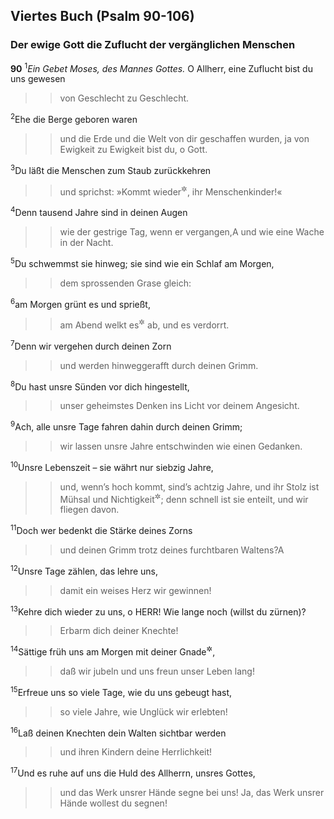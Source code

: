 ## Viertes Buch (Psalm 90-106)

### Der ewige Gott die Zuflucht der vergänglichen Menschen

__90__
<sup>1</sup><em>Ein Gebet Moses, des Mannes Gottes.</em>
O Allherr, eine Zuflucht bist du uns gewesen
<blockquote>
<blockquote>
von Geschlecht zu Geschlecht.
</blockquote>
</blockquote>
<sup>2</sup>Ehe die Berge geboren waren
<blockquote>
<blockquote>
und die Erde und die Welt von dir geschaffen wurden,
ja von Ewigkeit zu Ewigkeit bist du, o Gott.
</blockquote>
</blockquote>
<sup>3</sup>Du läßt die Menschen zum Staub zurückkehren
<blockquote>
<blockquote>
und sprichst: »Kommt wieder<sup title="= kehrt zurück">&#x2732;</sup>, ihr Menschenkinder!«
</blockquote>
</blockquote>
<sup>4</sup>Denn tausend Jahre sind in deinen Augen
<blockquote>
<blockquote>
wie der gestrige Tag, wenn er vergangen,<span data-param="f3_19_90_4A" class="fussnote">A</span>
und wie eine Wache in der Nacht.
</blockquote>
</blockquote>
<sup>5</sup>Du schwemmst sie hinweg; sie sind wie ein Schlaf am Morgen,
<blockquote>
<blockquote>
dem sprossenden Grase gleich:
</blockquote>
</blockquote>
<sup>6</sup>am Morgen grünt es und sprießt,
<blockquote>
<blockquote>
am Abend welkt es<sup title="oder: man mäht es">&#x2732;</sup> ab, und es verdorrt.
</blockquote>
</blockquote>
<sup>7</sup>Denn wir vergehen durch deinen Zorn
<blockquote>
<blockquote>
und werden hinweggerafft durch deinen Grimm.
</blockquote>
</blockquote>
<sup>8</sup>Du hast unsre Sünden vor dich hingestellt,
<blockquote>
<blockquote>
unser geheimstes Denken ins Licht vor deinem Angesicht.
</blockquote>
</blockquote>
<sup>9</sup>Ach, alle unsre Tage fahren dahin durch deinen Grimm;
<blockquote>
<blockquote>
wir lassen unsre Jahre entschwinden wie einen Gedanken.
</blockquote>
</blockquote>
<sup>10</sup>Unsre Lebenszeit – sie währt nur siebzig Jahre,
<blockquote>
<blockquote>
und, wenn’s hoch kommt, sind’s achtzig Jahre,
und ihr Stolz ist Mühsal und Nichtigkeit<sup title="oder: Beschwer">&#x2732;</sup>;
denn schnell ist sie enteilt, und wir fliegen davon.
</blockquote>
</blockquote>
<sup>11</sup>Doch wer bedenkt die Stärke deines Zorns
<blockquote>
<blockquote>
und deinen Grimm trotz deines furchtbaren Waltens?<span data-param="f3_19_90_11A" class="fussnote">A</span>
</blockquote>
</blockquote>
<sup>12</sup>Unsre Tage zählen, das lehre uns,
<blockquote>
<blockquote>
damit ein weises Herz wir gewinnen!
</blockquote>
</blockquote>
<sup>13</sup>Kehre dich wieder zu uns, o HERR! Wie lange noch (willst du zürnen)?
<blockquote>
<blockquote>
Erbarm dich deiner Knechte!
</blockquote>
</blockquote>
<sup>14</sup>Sättige früh uns am Morgen mit deiner Gnade<sup title="oder: Güte">&#x2732;</sup>,
<blockquote>
<blockquote>
daß wir jubeln und uns freun unser Leben lang!
</blockquote>
</blockquote>
<sup>15</sup>Erfreue uns so viele Tage, wie du uns gebeugt hast,
<blockquote>
<blockquote>
so viele Jahre, wie Unglück wir erlebten!
</blockquote>
</blockquote>
<sup>16</sup>Laß deinen Knechten dein Walten sichtbar werden
<blockquote>
<blockquote>
und ihren Kindern deine Herrlichkeit!
</blockquote>
</blockquote>
<sup>17</sup>Und es ruhe auf uns die Huld des Allherrn, unsres Gottes,
<blockquote>
<blockquote>
und das Werk unsrer Hände segne bei uns!
Ja, das Werk unsrer Hände wollest du segnen!
</blockquote>
</blockquote>